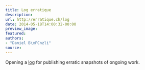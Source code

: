 ```yaml
---
title: Log erratique
description:
url: http://erratique.ch/log
date: 2014-05-18T14:00:32-00:00
preview_image:
featured:
authors:
- "Daniel B\xFCnzli"
source:
---
```


<p>Opening a <a href="https://erratique.ch/log">log</a> for publishing erratic snapshots of ongoing work.</p>
